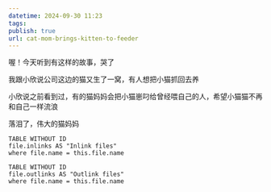 ```yaml
---
datetime: 2024-09-30 11:23
tags: 
publish: true
url: cat-mom-brings-kitten-to-feeder
---
```

喔！今天听到有这样的故事，哭了

我跟小欣说公司这边的猫又生了一窝，有人想把小猫抓回去养

小欣说之前看到过，有的猫妈妈会把小猫崽叼给曾经喂自己的人，希望小猫猫不再和自己一样流浪

落泪了，伟大的猫妈妈




```dataview
TABLE WITHOUT ID
file.inlinks AS "Inlink files"
where file.name = this.file.name
```
```dataview
TABLE WITHOUT ID
file.outlinks AS "Outlink files"
where file.name = this.file.name
```